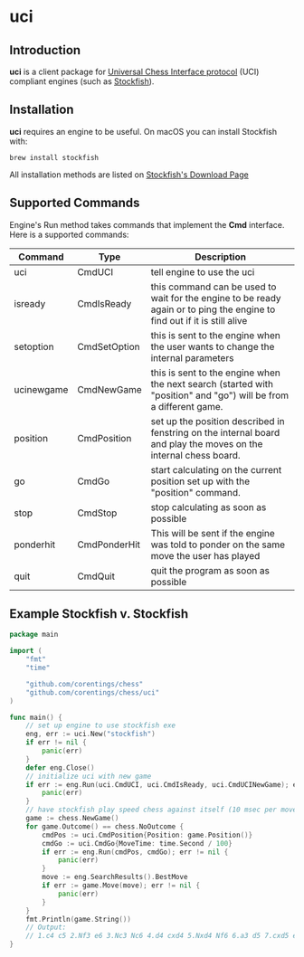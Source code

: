 # uci

## Introduction

**uci** is a client package for [Universal Chess Interface protocol](http://wbec-ridderkerk.nl/html/UCIProtocol.html) (UCI) compliant engines (such as [Stockfish](https://stockfishchess.org/)).

## Installation

**uci** requires an engine to be useful.  On macOS you can install Stockfish with:
```
brew install stockfish
```
All installation methods are listed on [Stockfish's Download Page](https://stockfishchess.org/download/)

## Supported Commands

Engine's Run method takes commands that implement the **Cmd** interface.  Here is a supported commands:

| Command  | Type  |Description |
| ------------- | ------------- | ------------- |
| uci  | CmdUCI  | tell engine to use the uci  |
| isready  | CmdIsReady  | this command can be used to wait for the engine to be ready again or to ping the engine to find out if it is still alive|
| setoption  | CmdSetOption  | this is sent to the engine when the user wants to change the internal parameters  |
| ucinewgame  | CmdNewGame  | this is sent to the engine when the next search (started with "position" and "go") will be from a different game.  |
| position  | CmdPosition  | set up the position described in fenstring on the internal board and play the moves on the internal chess board.  |
| go  | CmdGo  | start calculating on the current position set up with the "position" command.  |
| stop  | CmdStop  | stop calculating as soon as possible  |
| ponderhit  | CmdPonderHit  | This will be sent if the engine was told to ponder on the same move the user has played  |
| quit  | CmdQuit  | quit the program as soon as possible  |

## Example Stockfish v. Stockfish

```go
package main

import (
	"fmt"
	"time"

	"github.com/corentings/chess"
	"github.com/corentings/chess/uci"
)

func main() {
	// set up engine to use stockfish exe
	eng, err := uci.New("stockfish")
	if err != nil {
		panic(err)
	}
	defer eng.Close()
	// initialize uci with new game
	if err := eng.Run(uci.CmdUCI, uci.CmdIsReady, uci.CmdUCINewGame); err != nil {
		panic(err)
	}
	// have stockfish play speed chess against itself (10 msec per move)
	game := chess.NewGame()
	for game.Outcome() == chess.NoOutcome {
		cmdPos := uci.CmdPosition{Position: game.Position()}
		cmdGo := uci.CmdGo{MoveTime: time.Second / 100}
		if err := eng.Run(cmdPos, cmdGo); err != nil {
			panic(err)
		}
		move := eng.SearchResults().BestMove
		if err := game.Move(move); err != nil {
			panic(err)
		}
	}
	fmt.Println(game.String())
	// Output: 
	// 1.c4 c5 2.Nf3 e6 3.Nc3 Nc6 4.d4 cxd4 5.Nxd4 Nf6 6.a3 d5 7.cxd5 exd5 8.Bf4 Bc5 9.Ndb5 O-O 10.Nc7 d4 11.Na4 Be7 12.Nxa8 Bf5 13.g3 Qd5 14.f3 Rxa8 15.Bg2 Rd8 16.b4 Qe6 17.Nc5 Bxc5 18.bxc5 Nd5 19.O-O Nc3 20.Qd2 Nxe2+ 21.Kh1 d3 22.Bd6 Qd7 23.Rab1 h6 24.a4 Re8 25.g4 Bg6 26.a5 Ncd4 27.Qb4 Qe6 28.Qxb7 Nc2 29.Qxa7 Ne3 30.Rb8 Nxf1 31.Qb6 d2 32.Rxe8+ Qxe8 33.Qb3 Ne3 34.h3 Bc2 35.Qxc2 Nxc2 36.Kh2 d1=Q 37.h4 Qg1+ 38.Kh3 Ne1 39.h5 Qxg2+ 40.Kh4 Nxf3#  0-1
}
```